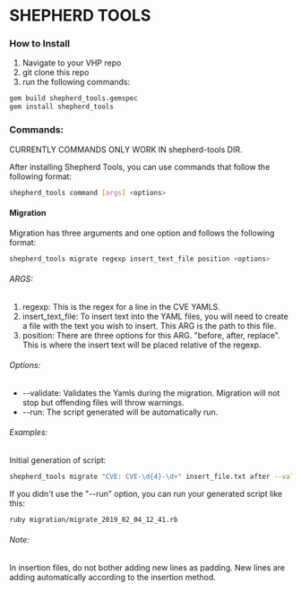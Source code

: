 # SHEPHERD TOOLS

### How to Install
1. Navigate to your VHP repo
2. git clone this repo
3. run the following commands:
```sh
gem build shepherd_tools.gemspec
gem install shepherd_tools
```
### Commands:
CURRENTLY COMMANDS ONLY WORK IN shepherd-tools DIR.

After installing Shepherd Tools, you can use commands that follow the following format:
```sh
shepherd_tools command [args] <options>
```
#### Migration
Migration has three arguments and one option and follows the following format:
```sh
shepherd_tools migrate regexp insert_text_file position <options>
```
###### ARGS:
1. regexp: This is the regex for a line in the CVE YAMLS.
2. insert_text_file: To insert text into the YAML files, you will need to create a file with the text you wish to insert. This ARG is the path to this file.
3. position: There are three options for this ARG. "before, after, replace". This is where the insert text will be placed relative of the regexp.
###### Options:
* \-\-validate: Validates the Yamls during the migration. Migration will not stop but offending files will throw warnings.
* \-\-run: The script generated will be automatically run.
###### Examples:
Initial generation of script:
```sh
shepherd_tools migrate "CVE: CVE-\d{4}-\d+" insert_file.txt after --validate
```
If you didn't use the "--run" option, you can run your generated script like this:
```sh
ruby migration/migrate_2019_02_04_12_41.rb
```
###### Note:
In insertion files, do not bother adding new lines as padding. New lines are adding automatically according to the insertion method.
